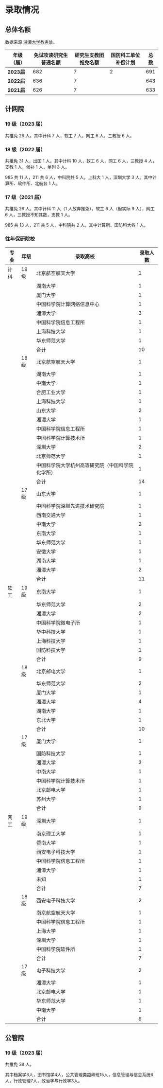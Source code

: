 # 录取情况

## 总体名额

数据来源 [湘潭大学教务处](https://jwc.xtu.edu.cn/tmzl.htm)。

| **年级（届）** | **免试攻读研究生普通名额** | **研究生支教团推免名额** | **国防科工单位补偿计划** | **总数** |
|-----------|-----------------|----------------|----------------|--------|
| **2023届** | 682             | 7              | 2              | 691    |
| **2022届** | 636             | 7              |                | 643    |
| **2021届** | 626             | 7              |                | 633    |

## 计网院

### 19 级（2023 届）

共推免 26 人。其中计科 7 人，软工 7 人，网工 6 人，三教授 6 人。

### 18 级（2022 届）

共推免 31 人，出国 1 人。其中计科 10 人，软工 6 人，网工 6 人，三教授 4 人，支教 1 人，候补 1 人，单列 3 人。

985 共 11 人，211 共 6 人，中科院共 5 人，上科大 1 人，深圳大学 3 人。其中计算所、软件所、北航各 1 人。

### 17 级（2021 届）

共推免 26 人。其中计科 11 人（1 人放弃推免），软工 6 人（但实际 9 人），网工 6 人，三教授不知其数，支教 1 人。

985 共 13 人，211 共 5 人，中科院共 2 人。其中计算所、国防科大各 1 人。

### 往年保研院校

| 专业 | 年级 | 录取高校                                         | 录取人数 |
| ---- | ---- | ------------------------------------------------ | -------- |
| 计科 | 19级 | 北京航空航天大学                                 | 1        |
|      |      | 湖南大学                                         | 1        |
|      |      | 厦门大学                                         | 1        |
|      |      | 中国科学院计算网络信息中心                       | 1        |
|      |      | 湘潭大学                                         | 3        |
|      |      | 中国科学院信息工程所                             | 1        |
|      |      | 上海科技大学                                     | 1        |
|      |      | 华东师范大学                                     | 1        |
|      |      | 合计                                             | 10       |
|      | 18级 | 北京航空航天大学                                 | 1        |
|      |      | 湖南大学                                         | 1        |
|      |      | 中南大学                                         | 1        |
|      |      | 合肥工业大学                                     | 1        |
|      |      | 上海科技大学                                     | 1        |
|      |      | 山东大学                                         | 2        |
|      |      | 湘潭大学                                         | 1        |
|      |      | 中国科学院信息工程所                             | 1        |
|      |      | 中国科学院计算技术所                             | 1        |
|      |      | 深圳大学                                         | 2        |
|      |      | 北京师范大学                                     | 1        |
|      |      | 中国科学院大学杭州高等研究院（中国科学院化学所） | 1        |
|      |      | 合计                                             | 14       |
|      | 17级 | 山东大学                                         | 1        |
|      |      | 中国科学院深圳先进技术研究院                     | 1        |
|      |      | 西南交通大学                                     | 1        |
|      |      | 中南大学                                         | 2        |
|      |      | 东南大学                                         | 1        |
|      |      | 华东师范大学                                     | 1        |
|      |      | 安徽大学                                         | 1        |
|      |      | 湖南大学                                         | 1        |
|      |      | 湘潭大学                                         | 2        |
|      |      | 合计                                             | 11       |
| 软工 | 19级 | 东南大学                                         | 1        |
|      |      | 华东师范大学                                     | 2        |
|      |      | 湘潭大学                                         | 2        |
|      |      | 中国科学院微电子所                               | 1        |
|      |      | 华中科技大学                                     | 1        |
|      |      | 上海科技大学                                     | 1        |
|      |      | 国防科技大学                                     | 1        |
|      |      | 合计                                             | 9        |
|      | 18级 | 北京邮电大学                                     | 1        |
|      |      | 华东师范大学                                     | 2        |
|      |      | 厦门大学                                         | 1        |
|      |      | 湘潭大学                                         | 4        |
|      |      | 湖南大学                                         | 1        |
|      |      | 东北大学                                         | 1        |
|      |      | 合计                                             | 10       |
|      | 17级 | 厦门大学                                         | 1        |
|      |      | 国防科技大学                                     | 1        |
|      |      | 湘潭大学                                         | 3        |
|      |      | 中南大学                                         | 1        |
|      |      | 中国科学院计算技术所                             | 1        |
|      |      | 北京邮电大学                                     | 1        |
|      |      | 苏州大学                                         | 1        |
|      |      | 合计                                             | 9        |
| 网工 | 19级 | 深圳大学                                         | 1        |
|      |      | 南京理工大学                                     | 1        |
|      |      | 暨南大学                                         | 1        |
|      |      | 西安电子科技大学                                 | 1        |
|      |      | 中国科学院信息工程所                             | 1        |
|      |      | 湘潭大学                                         | 1        |
|      |      | 未知                                             | 1        |
|      |      | 合计                                             | 7        |
|      | 18级 | 西安电子科技大学                                 | 2        |
|      |      | 南京航空航天大学                                 | 1        |
|      |      | 中国科学院信息工程所                             | 1        |
|      |      | 上海大学                                         | 1        |
|      |      | 深圳大学                                         | 1        |
|      |      | 中国科学院软件所                                 | 1        |
|      |      | 合计                                             | 7        |
|      | 17级 | 电子科技大学                                     | 2        |
|      |      | 湘潭大学                                         | 1        |
|      |      | 北京邮电大学                                     | 1        |
|      |      | 华东师范大学                                     | 1        |
|      |      | 中南大学                                         | 1        |
|      |      | 合计                                             | 6        |


## 公管院

### 19 级（2023 届）

共推免 38 人。

其中档案学3人，图书馆学4人，公共管理类韶峰班15人，信息管理与信息系统6人，行政管理7人，政治学与行政学3人。
